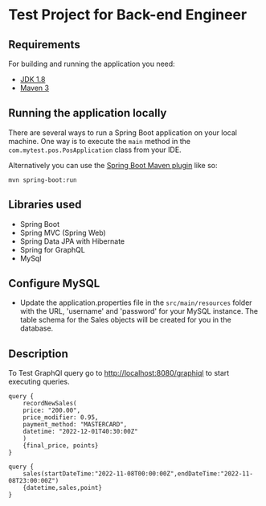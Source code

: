 # Test Project for Back-end Engineer


## Requirements

For building and running the application you need:

- [JDK 1.8](http://www.oracle.com/technetwork/java/javase/downloads/jdk8-downloads-2133151.html)
- [Maven 3](https://maven.apache.org)

## Running the application locally

There are several ways to run a Spring Boot application on your local machine. One way is to execute the `main` method in the `com.mytest.pos.PosApplication` class from your IDE.

Alternatively you can use the [Spring Boot Maven plugin](https://docs.spring.io/spring-boot/docs/current/reference/html/build-tool-plugins-maven-plugin.html) like so:

```shell
mvn spring-boot:run
```

## Libraries used
- Spring Boot
- Spring MVC (Spring Web)
- Spring Data JPA with Hibernate
- Spring for GraphQL
- MySql

## Configure MySQL
- Update the application.properties file in the `src/main/resources` folder with the URL, 'username' and 'password' for your MySQL instance. The table schema for the Sales objects will be created for you in the database.

## Description

To Test GraphQl query
go to [http://localhost:8080/graphiql](http://localhost:8080/graphiql) to start executing queries.

```
query { 
	recordNewSales(
	price: "200.00",
	price_modifier: 0.95,
	payment_method: "MASTERCARD",
	datetime: "2022-12-01T40:30:00Z"
	)
	{final_price, points}
}
```

```
query { 
	sales(startDateTime:"2022-11-08T00:00:00Z",endDateTime:"2022-11-08T23:00:00Z")
	{datetime,sales,point} 
}
```